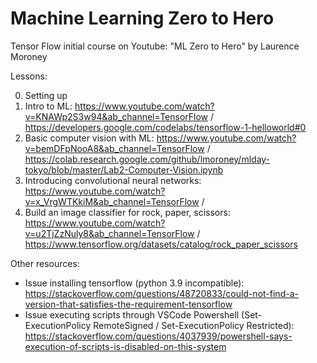 # Machine Learning Zero to Hero
Tensor Flow initial course on Youtube: "ML Zero to Hero" by Laurence Moroney

Lessons:

0. Setting up 
1. Intro to ML: https://www.youtube.com/watch?v=KNAWp2S3w94&ab_channel=TensorFlow / https://developers.google.com/codelabs/tensorflow-1-helloworld#0
2. Basic computer vision with ML: https://www.youtube.com/watch?v=bemDFpNooA8&ab_channel=TensorFlow / https://colab.research.google.com/github/lmoroney/mlday-tokyo/blob/master/Lab2-Computer-Vision.ipynb
3. Introducing convolutional neural networks: https://www.youtube.com/watch?v=x_VrgWTKkiM&ab_channel=TensorFlow / 
4. Build an image classifier for rock, paper, scissors: https://www.youtube.com/watch?v=u2TjZzNuly8&ab_channel=TensorFlow / https://www.tensorflow.org/datasets/catalog/rock_paper_scissors

Other resources:
- Issue installing tensorflow (python 3.9 incompatible): https://stackoverflow.com/questions/48720833/could-not-find-a-version-that-satisfies-the-requirement-tensorflow
- Issue executing scripts through VSCode Powershell (Set-ExecutionPolicy RemoteSigned / Set-ExecutionPolicy Restricted): https://stackoverflow.com/questions/4037939/powershell-says-execution-of-scripts-is-disabled-on-this-system
